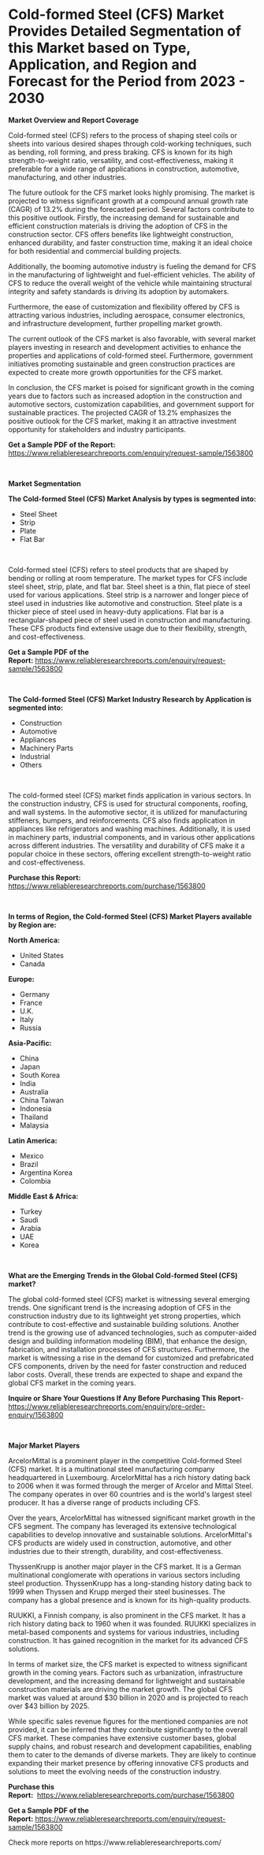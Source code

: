<p><h1>Cold-formed Steel (CFS) Market Provides Detailed Segmentation of this Market based on Type, Application, and Region and Forecast for the Period from 2023 - 2030</h1></p><p><strong>Market Overview and Report Coverage</strong></p>
<p><p>Cold-formed steel (CFS) refers to the process of shaping steel coils or sheets into various desired shapes through cold-working techniques, such as bending, roll forming, and press braking. CFS is known for its high strength-to-weight ratio, versatility, and cost-effectiveness, making it preferable for a wide range of applications in construction, automotive, manufacturing, and other industries.</p><p>The future outlook for the CFS market looks highly promising. The market is projected to witness significant growth at a compound annual growth rate (CAGR) of 13.2% during the forecasted period. Several factors contribute to this positive outlook. Firstly, the increasing demand for sustainable and efficient construction materials is driving the adoption of CFS in the construction sector. CFS offers benefits like lightweight construction, enhanced durability, and faster construction time, making it an ideal choice for both residential and commercial building projects.</p><p>Additionally, the booming automotive industry is fueling the demand for CFS in the manufacturing of lightweight and fuel-efficient vehicles. The ability of CFS to reduce the overall weight of the vehicle while maintaining structural integrity and safety standards is driving its adoption by automakers.</p><p>Furthermore, the ease of customization and flexibility offered by CFS is attracting various industries, including aerospace, consumer electronics, and infrastructure development, further propelling market growth.</p><p>The current outlook of the CFS market is also favorable, with several market players investing in research and development activities to enhance the properties and applications of cold-formed steel. Furthermore, government initiatives promoting sustainable and green construction practices are expected to create more growth opportunities for the CFS market.</p><p>In conclusion, the CFS market is poised for significant growth in the coming years due to factors such as increased adoption in the construction and automotive sectors, customization capabilities, and government support for sustainable practices. The projected CAGR of 13.2% emphasizes the positive outlook for the CFS market, making it an attractive investment opportunity for stakeholders and industry participants.</p></p>
<p><strong>Get a Sample PDF of the Report:</strong> <a href="https://www.reliableresearchreports.com/enquiry/request-sample/1563800">https://www.reliableresearchreports.com/enquiry/request-sample/1563800</a></p>
<p>&nbsp;</p>
<p><strong>Market Segmentation</strong></p>
<p><strong>The Cold-formed Steel (CFS) Market Analysis by types is segmented into:</strong></p>
<p><ul><li>Steel Sheet</li><li>Strip</li><li>Plate</li><li>Flat Bar</li></ul></p>
<p>&nbsp;</p>
<p><p>Cold-formed steel (CFS) refers to steel products that are shaped by bending or rolling at room temperature. The market types for CFS include steel sheet, strip, plate, and flat bar. Steel sheet is a thin, flat piece of steel used for various applications. Steel strip is a narrower and longer piece of steel used in industries like automotive and construction. Steel plate is a thicker piece of steel used in heavy-duty applications. Flat bar is a rectangular-shaped piece of steel used in construction and manufacturing. These CFS products find extensive usage due to their flexibility, strength, and cost-effectiveness.</p></p>
<p><strong>Get a Sample PDF of the Report:</strong>&nbsp;<a href="https://www.reliableresearchreports.com/enquiry/request-sample/1563800">https://www.reliableresearchreports.com/enquiry/request-sample/1563800</a></p>
<p>&nbsp;</p>
<p><strong>The Cold-formed Steel (CFS) Market Industry Research by Application is segmented into:</strong></p>
<p><ul><li>Construction</li><li>Automotive</li><li>Appliances</li><li>Machinery Parts</li><li>Industrial</li><li>Others</li></ul></p>
<p>&nbsp;</p>
<p><p>The cold-formed steel (CFS) market finds application in various sectors. In the construction industry, CFS is used for structural components, roofing, and wall systems. In the automotive sector, it is utilized for manufacturing stiffeners, bumpers, and reinforcements. CFS also finds application in appliances like refrigerators and washing machines. Additionally, it is used in machinery parts, industrial components, and in various other applications across different industries. The versatility and durability of CFS make it a popular choice in these sectors, offering excellent strength-to-weight ratio and cost-effectiveness.</p></p>
<p><strong>Purchase this Report:</strong>&nbsp; <a href="https://www.reliableresearchreports.com/purchase/1563800">https://www.reliableresearchreports.com/purchase/1563800</a></p>
<p>&nbsp;</p>
<p><strong>In terms of Region, the Cold-formed Steel (CFS) Market Players available by Region are:</strong></p>
<p>
    <p> <strong> North America: </strong>
        <ul>
            <li>United States</li>
            <li>Canada</li>
        </ul>
        </p> 
    <p> <strong> Europe: </strong>
        <ul>
            <li>Germany</li>
            <li>France</li>
            <li>U.K.</li>
            <li>Italy</li>
            <li>Russia</li>
        </ul>
        </p> 
    <p> <strong> Asia-Pacific: </strong>
        <ul>
            <li>China</li>
            <li>Japan</li>
            <li>South Korea</li>
            <li>India</li>
            <li>Australia</li>
            <li>China Taiwan</li>
            <li>Indonesia</li>
            <li>Thailand</li>
            <li>Malaysia</li>
        </ul>
        </p> 
    <p> <strong> Latin America: </strong>
        <ul>
            <li>Mexico</li>
            <li>Brazil</li>
            <li>Argentina Korea</li>
            <li>Colombia</li>
        </ul>
        </p> 
    <p> <strong> Middle East & Africa: </strong>
        <ul>
            <li>Turkey</li>
            <li>Saudi</li>
            <li>Arabia</li>
            <li>UAE</li>
            <li>Korea</li>
        </ul>
    </p>
    </p>
<p>&nbsp;</p>
<p><strong>What are the Emerging Trends in the Global Cold-formed Steel (CFS) market?</strong></p>
<p><p>The global cold-formed steel (CFS) market is witnessing several emerging trends. One significant trend is the increasing adoption of CFS in the construction industry due to its lightweight yet strong properties, which contribute to cost-effective and sustainable building solutions. Another trend is the growing use of advanced technologies, such as computer-aided design and building information modeling (BIM), that enhance the design, fabrication, and installation processes of CFS structures. Furthermore, the market is witnessing a rise in the demand for customized and prefabricated CFS components, driven by the need for faster construction and reduced labor costs. Overall, these trends are expected to shape and expand the global CFS market in the coming years.</p></p>
<p><strong>Inquire or Share Your Questions If Any Before Purchasing This Report</strong>- <a href="https://www.reliableresearchreports.com/enquiry/pre-order-enquiry/1563800">https://www.reliableresearchreports.com/enquiry/pre-order-enquiry/1563800</a></p>
<p>&nbsp;</p>
<p><strong>Major Market Players</strong></p>
<p><p>ArcelorMittal is a prominent player in the competitive Cold-formed Steel (CFS) market. It is a multinational steel manufacturing company headquartered in Luxembourg. ArcelorMittal has a rich history dating back to 2006 when it was formed through the merger of Arcelor and Mittal Steel. The company operates in over 60 countries and is the world's largest steel producer. It has a diverse range of products including CFS.</p><p>Over the years, ArcelorMittal has witnessed significant market growth in the CFS segment. The company has leveraged its extensive technological capabilities to develop innovative and sustainable solutions. ArcelorMittal's CFS products are widely used in construction, automotive, and other industries due to their strength, durability, and cost-effectiveness.</p><p>ThyssenKrupp is another major player in the CFS market. It is a German multinational conglomerate with operations in various sectors including steel production. ThyssenKrupp has a long-standing history dating back to 1999 when Thyssen and Krupp merged their steel businesses. The company has a global presence and is known for its high-quality products.</p><p>RUUKKI, a Finnish company, is also prominent in the CFS market. It has a rich history dating back to 1960 when it was founded. RUUKKI specializes in metal-based components and systems for various industries, including construction. It has gained recognition in the market for its advanced CFS solutions.</p><p>In terms of market size, the CFS market is expected to witness significant growth in the coming years. Factors such as urbanization, infrastructure development, and the increasing demand for lightweight and sustainable construction materials are driving the market growth. The global CFS market was valued at around $30 billion in 2020 and is projected to reach over $43 billion by 2025.</p><p>While specific sales revenue figures for the mentioned companies are not provided, it can be inferred that they contribute significantly to the overall CFS market. These companies have extensive customer bases, global supply chains, and robust research and development capabilities, enabling them to cater to the demands of diverse markets. They are likely to continue expanding their market presence by offering innovative CFS products and solutions to meet the evolving needs of the construction industry.</p></p>
<p><strong>Purchase this Report:</strong>&nbsp;&nbsp;<a href="https://www.reliableresearchreports.com/purchase/1563800">https://www.reliableresearchreports.com/purchase/1563800</a></p>
<p></p>
<p><strong>Get a Sample PDF of the Report:</strong>&nbsp;<a href="https://www.reliableresearchreports.com/enquiry/request-sample/1563800">https://www.reliableresearchreports.com/enquiry/request-sample/1563800</a></p>
<p>Check more reports on https://www.reliableresearchreports.com/</p>